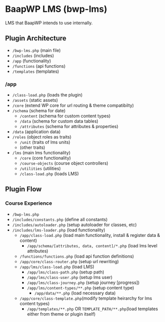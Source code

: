 # BaapWP LMS (bwp-lms)

LMS that BaapWP intends to use internally.

## Plugin Architecture

 * `/bwp-lms.php` (main file)
 * `/includes` (includes)
 * `/app` (functionality)
 * `/functions` (api functions)
 * `/templates` (templates)

### /app

 * `/class-load.php` (loads the plugin)
 * `/assets` (static assets)
 * `/core` (extend WP core for url routing & theme compatibilty)
 * `/schema` (schema for date)
     * `/content` (schema for custom content types)
     * `/data` (schema for custom data tables)
     * `/attributes` (schema for attributes & properties)
 * `/data` (application data)
 * `/roles` (object roles as traits)
     * `/unit` (traits of lms units)
     * (other traits)
 * `/lms` (main lms functionality)
     * `/core` (core functionality)
     * `/course-objects` (course object controllers)
     * `/utilities` (utilities)
     * `/class-load.php` (loads LMS)

## Plugin Flow

### Course Experience

 * `/bwp-lms.php`
 * `/includes/constants.php` (define all constants)
 * `/includes/autoloader.php` (setup autoloader for classes, etc)
 * `/includes/lms-loader.php` (load functionality)
     * `/app/class-load.php` (load main functionality, install & register data & content)
         * `/app/schema/[attributes, data, content]/*.php` (load lms level attributes)
     * `/functions/functions.php` (load api function definitions)
     * `/app/core/class-router.php` (setup url rewriting)
     * `/app/lms/class-load.php` (load LMS)
         * `/app/lms/class-path.php` (setup path)
         * `/app/lms/class-user.php` (setup lms user)
         * `/app/lms/class-journey.php` (setup journey [progress])
         * `/app/lms/content-types/**.php` (setup content type)
             * `/app/data/**.php` (load necessary data)
     * `/app/core/class-template.php`(modify template heirarchy for lms content types)
         * `/app/templates/**.php`
            OR `TEMPLATE_PATH/**.php`(load templates either from theme or plugin itself)


